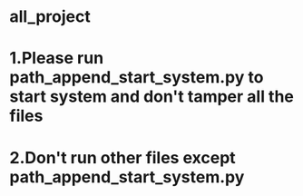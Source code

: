 # all_project
# 1.Please run path_append_start_system.py to start system and don't tamper all the files
# 2.Don't run other files except path_append_start_system.py
